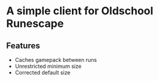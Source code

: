 # A simple client for Oldschool Runescape

## Features

* Caches gamepack between runs
* Unrestricted minimum size
* Corrected default size